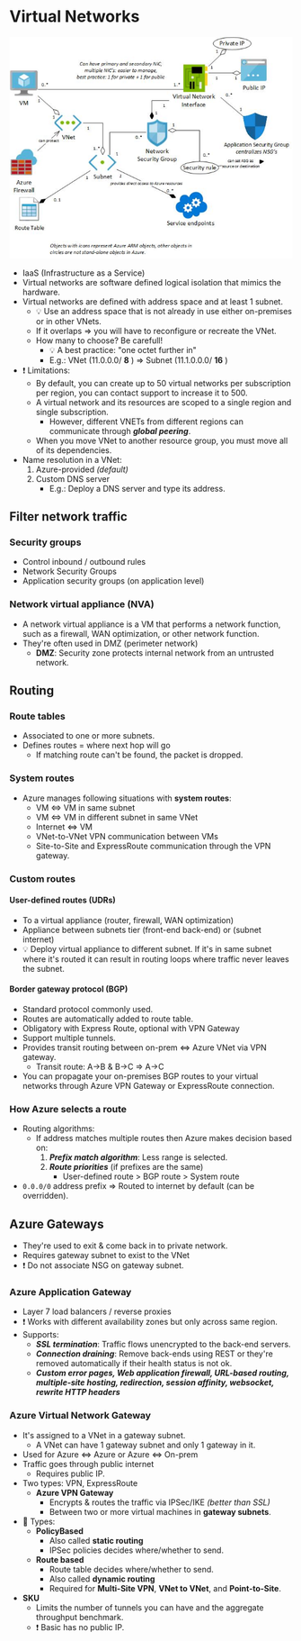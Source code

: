 # Virtual Networks

![Networking in Azure](img/networking.jpg)

- IaaS (Infrastructure as a Service)
- Virtual networks are software defined logical isolation that mimics the hardware.
- Virtual networks are defined with address space and at least 1 subnet.
  - 💡 Use an address space that is not already in use either on-premises or in other VNets.
  - If it overlaps => you will have to reconfigure or recreate the VNet.
  - How many to choose? Be carefull!
    - 💡 A best practice: "one octet further in"
    - E.g.: VNet (11.0.0.0/ **8** ) => Subnet (11.1.0.0.0/ **16** )
- ❗ Limitations:
  - By default, you can create up to 50 virtual networks per subscription per region, you can contact support to increase it to 500.
  - A virtual network and its resources are scoped to a single region and single subscription.
    - However, different VNETs from different regions can communicate through ***global peering***.
  - When you move VNet to another resource group, you must move all of its dependencies.
- Name resolution in a VNet:
  1. Azure-provided *(default)*
  2. Custom DNS server
     - E.g.: Deploy a DNS server and type its address.

## Filter network traffic

### Security groups

- Control inbound / outbound rules
- Network Security Groups
- Application security groups (on application level)

### Network virtual appliance (NVA)

- A network virtual appliance is a VM that performs a network function, such as a firewall, WAN optimization, or other network function.
- They're often used in DMZ (perimeter network)
  - **DMZ**: Security zone protects internal network from an untrusted network.

## Routing

### Route tables

- Associated to one or more subnets.
- Defines routes = where next hop will go
  - If matching route can't be found, the packet is dropped.

### System routes

- Azure manages following situations with **system routes**:
  - VM <=> VM in same subnet
  - VM <=> VM in different subnet in same VNet
  - Internet <=> VM
  - VNet-to-VNet VPN communication between VMs
  - Site-to-Site and ExpressRoute communication through the VPN gateway.

### Custom routes

#### User-defined routes (UDRs)

- To a virtual appliance (router, firewall, WAN optimization)
- Appliance between subnets tier (front-end back-end) or (subnet internet)
- 💡 Deploy virtual appliance to different subnet. If it's in same subnet where it's routed it can result in routing loops where traffic never leaves the subnet.

#### Border gateway protocol (BGP)

- Standard protocol commonly used.
- Routes are automatically added to route table.
- Obligatory with Express Route, optional with VPN Gateway
- Support multiple tunnels.
- Provides transit routing between on-prem <=> Azure VNet via VPN gateway.
  - Transit route: A->B & B->C => A->C
- You can propagate your on-premises BGP routes to your virtual networks through Azure VPN Gateway or ExpressRoute connection.

### How Azure selects a route

- Routing algorithms:
  - If address matches multiple routes then Azure makes decision based on:
    1. ***Prefix match algorithm***: Less range is selected.
    2. ***Route priorities*** (if prefixes are the same)
       - User-defined route > BGP route > System route
- `0.0.0/0` address prefix => Routed to internet by default (can be overridden).

## Azure Gateways

- They're used to exit & come back in to private network.
- Requires gateway subnet to exist to the VNet
- ❗ Do not associate NSG on gateway subnet.

### Azure Application Gateway

- Layer 7 load balancers / reverse proxies
- ❗ Works with different availability zones but only across same region.
- Supports:
  - ***SSL termination***: Traffic flows unencrypted to the back-end servers.
  - ***Connection draining***: Remove back-ends using REST or they're removed automatically if their health status is not ok.
  - ***Custom error pages, Web application firewall, URL-based routing, multiple-site hosting, redirection, session affinity, websocket, rewrite HTTP headers***

### Azure Virtual Network Gateway

- It's assigned to a VNet in a gateway subnet.
  - A VNet can have 1 gateway subnet and only 1 gateway in it.
- Used for Azure <=> Azure or Azure <=> On-prem
- Traffic goes through public internet
  - Requires public IP.
- Two types: VPN, ExpressRoute
  - **Azure VPN Gateway**
    - Encrypts & routes the traffic via IPSec/IKE *(better than SSL)*
    - Between two or more virtual machines in **gateway subnets**.
- 📝 Types:
  - **PolicyBased**
    - Also called **static routing**
    - IPSec policies decides where/whether to send.
  - **Route based**
    - Route table decides where/whether to send.
    - Also called **dynamic routing**
    - Required for **Multi-Site VPN**, **VNet to VNet**, and **Point-to-Site**.
- **SKU**
  - Limits the number of tunnels you can have and the aggregate throughput benchmark.
  - ❗ Basic has no public IP.
